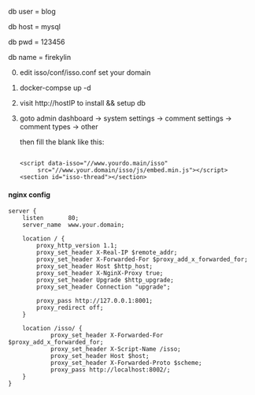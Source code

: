db user = blog

db host = mysql

db pwd = 123456

db name = firekylin

0. edit isso/conf/isso.conf
   set your domain
1. docker-compse up -d
2. visit http://hostIP to install && setup db
3. goto admin dashboard -> system settings -> comment settings -> comment types -> other
   
   then fill the blank like this:
   ```

   <script data-isso="//www.yourdo.main/isso"
        src="//www.your.domain/isso/js/embed.min.js"></script>
   <section id="isso-thread"></section>

   ```


#### nginx config

    server {
        listen       80;
        server_name  www.your.domain;

        location / {
            proxy_http_version 1.1;
            proxy_set_header X-Real-IP $remote_addr;
            proxy_set_header X-Forwarded-For $proxy_add_x_forwarded_for;
            proxy_set_header Host $http_host;
            proxy_set_header X-NginX-Proxy true;
            proxy_set_header Upgrade $http_upgrade;
            proxy_set_header Connection "upgrade";

            proxy_pass http://127.0.0.1:8001;
            proxy_redirect off;
        }

        location /isso/ {
                proxy_set_header X-Forwarded-For $proxy_add_x_forwarded_for;
                proxy_set_header X-Script-Name /isso;
                proxy_set_header Host $host;
                proxy_set_header X-Forwarded-Proto $scheme;
                proxy_pass http://localhost:8002/;
        }
    }
